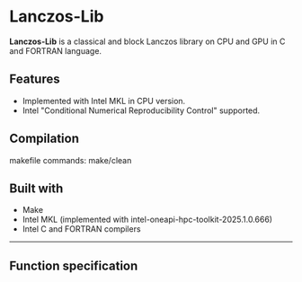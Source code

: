 # Lanczos-Lib

**Lanczos-Lib** is a classical and block Lanczos library on CPU and GPU in C and FORTRAN language.

## Features

- Implemented with Intel MKL in CPU version.
- Intel "Conditional Numerical Reproducibility Control" supported.

## Compilation

makefile commands: make/clean

## Built with

- Make
- Intel MKL (implemented with intel-oneapi-hpc-toolkit-2025.1.0.666)
- Intel C and FORTRAN compilers

---

## Function specification


